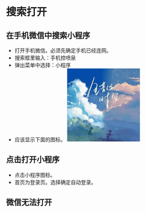 # 搜索打开

## 在手机微信中搜索小程序 
  - 打开手机微信。必须先确定手机已经连网。
  - 搜索框里输入：手机控喷泉
  - 弹出菜单中选择：小程序
  - 应该显示下面的图标。
![手机控喷泉]("./../../public/picture/错位时空.png)

## 点击打开小程序
- 点击小程序图标。
- 首页为登录页。选择确定自动登录。
  
## 微信无法打开